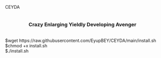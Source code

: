 CEYDA
# <h3 align="center">Crazy Enlarging Yieldly Developing Avenger</h3>
  <br />
  $wget https://raw.githubusercontent.com/EyupBEY/CEYDA/main/install.sh
  <br />
  $chmod +x install.sh
  <br />
  $./install.sh
